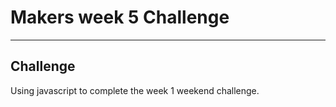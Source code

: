 # Makers week 5 Challenge
-------

Challenge
-------
Using javascript to complete the week 1 weekend challenge.
